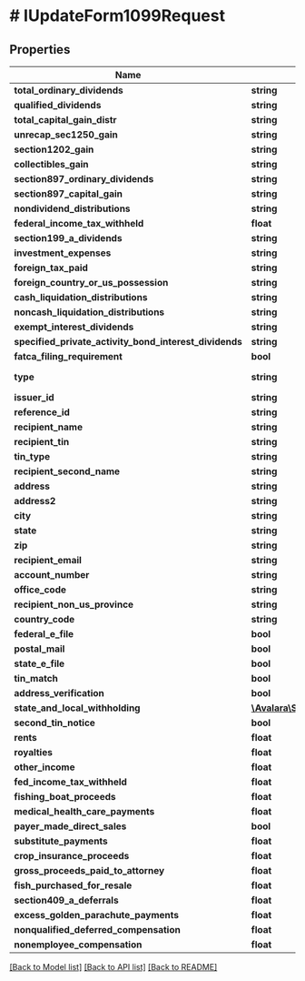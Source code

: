 # # IUpdateForm1099Request

## Properties

Name | Type | Description | Notes
------------ | ------------- | ------------- | -------------
**total_ordinary_dividends** | **string** |  | [optional]
**qualified_dividends** | **string** |  | [optional]
**total_capital_gain_distr** | **string** |  | [optional]
**unrecap_sec1250_gain** | **string** |  | [optional]
**section1202_gain** | **string** |  | [optional]
**collectibles_gain** | **string** |  | [optional]
**section897_ordinary_dividends** | **string** |  | [optional]
**section897_capital_gain** | **string** |  | [optional]
**nondividend_distributions** | **string** |  | [optional]
**federal_income_tax_withheld** | **float** |  | [optional]
**section199_a_dividends** | **string** |  | [optional]
**investment_expenses** | **string** |  | [optional]
**foreign_tax_paid** | **string** |  | [optional]
**foreign_country_or_us_possession** | **string** |  | [optional]
**cash_liquidation_distributions** | **string** |  | [optional]
**noncash_liquidation_distributions** | **string** |  | [optional]
**exempt_interest_dividends** | **string** |  | [optional]
**specified_private_activity_bond_interest_dividends** | **string** |  | [optional]
**fatca_filing_requirement** | **bool** |  | [optional]
**type** | **string** |  | [optional] [readonly]
**issuer_id** | **string** |  | [optional]
**reference_id** | **string** |  | [optional]
**recipient_name** | **string** |  | [optional]
**recipient_tin** | **string** |  | [optional]
**tin_type** | **string** |  | [optional]
**recipient_second_name** | **string** |  | [optional]
**address** | **string** |  | [optional]
**address2** | **string** |  | [optional]
**city** | **string** |  | [optional]
**state** | **string** |  | [optional]
**zip** | **string** |  | [optional]
**recipient_email** | **string** |  | [optional]
**account_number** | **string** |  | [optional]
**office_code** | **string** |  | [optional]
**recipient_non_us_province** | **string** |  | [optional]
**country_code** | **string** |  | [optional]
**federal_e_file** | **bool** |  | [optional]
**postal_mail** | **bool** |  | [optional]
**state_e_file** | **bool** |  | [optional]
**tin_match** | **bool** |  | [optional]
**address_verification** | **bool** |  | [optional]
**state_and_local_withholding** | [**\Avalara\SDK\Model\A1099\V2\StateAndLocalWithholdingRequest**](StateAndLocalWithholdingRequest.md) |  | [optional]
**second_tin_notice** | **bool** |  | [optional]
**rents** | **float** |  | [optional]
**royalties** | **float** |  | [optional]
**other_income** | **float** |  | [optional]
**fed_income_tax_withheld** | **float** |  | [optional]
**fishing_boat_proceeds** | **float** |  | [optional]
**medical_health_care_payments** | **float** |  | [optional]
**payer_made_direct_sales** | **bool** |  | [optional]
**substitute_payments** | **float** |  | [optional]
**crop_insurance_proceeds** | **float** |  | [optional]
**gross_proceeds_paid_to_attorney** | **float** |  | [optional]
**fish_purchased_for_resale** | **float** |  | [optional]
**section409_a_deferrals** | **float** |  | [optional]
**excess_golden_parachute_payments** | **float** |  | [optional]
**nonqualified_deferred_compensation** | **float** |  | [optional]
**nonemployee_compensation** | **float** |  | [optional]

[[Back to Model list]](../../../README.md#models) [[Back to API list]](../../../README.md#endpoints) [[Back to README]](../../../README.md)
